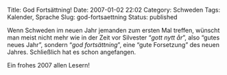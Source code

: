 Title: God Fortsättning!
Date: 2007-01-02 22:02
Category: Schweden
Tags: Kalender, Sprache
Slug: god-fortsaettning
Status: published

Wenn Schweden im neuen Jahr jemanden zum ersten Mal treffen, wünscht man
meist nicht mehr wie in der Zeit vor Silvester “*gott nytt år*”, also
“gutes neues Jahr”, sondern “*god fortsättning*”, eine “gute Forsetzung”
des neuen Jahres. Schließlich hat es schon angefangen.

Ein frohes 2007 allen Lesern!

